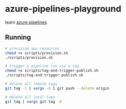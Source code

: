 # azure-pipelines-playground

learn [azure pipelines](https://docs.microsoft.com/en-us/azure/devops/pipelines/?view=azure-devops)

## Running

```sh
# provision aws resources
chmod +x scripts/provision.sh    
./scripts/provision.sh

# trigger a pipeline run via a tag
chmod +x scripts/tag-and-trigger-publish.sh
./scripts/tag-and-trigger-publish.sh

# delete all remote tags
git tag -l | xargs -n 1 git push --delete origin

# delete all local tags
git tag | xargs git tag -d
```